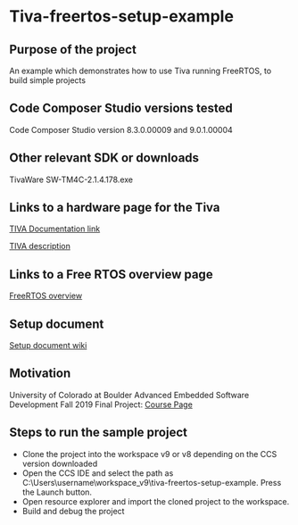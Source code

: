 # Tiva-freertos-setup-example

## Purpose of the project
An example which demonstrates how to use Tiva running FreeRTOS, to build simple projects

## Code Composer Studio versions tested 
Code Composer Studio version 8.3.0.00009 and 9.0.1.00004 

## Other relevant SDK or downloads
TivaWare SW-TM4C-2.1.4.178.exe 

## Links to a hardware page for the Tiva
[TIVA Documentation link](http://www.ti.com/tool/EK-TM4C123GXL)

[TIVA description](https://www.digikey.com/reference-designs/es/open-source-mcu-platforms/2554?utm_adgroup=xGeneral&utm_term=&slid=&gclid=Cj0KCQiArdLvBRCrARIsAGhB_sw4lvlZQb_HtWN53G3IhKaPj0Bzs9GIVwsa2JdVbWh4rtRGx3l9n9YaAhKsEALw_wcB&utm_campaign=Dynamic+Search&utm_medium=cpc&utm_source=google)

## Links to a Free RTOS overview page
[FreeRTOS overview](https://www.freertos.org/RTOS.html)

## Setup document
[Setup document wiki](https://github.com/cu-ecen-5013/tiva-freertos-setup-example/wiki)

## Motivation 
University of Colorado at Boulder Advanced Embedded Software Development Fall 2019 Final Project: 
[Course Page](https://sites.google.com/colorado.edu/ecen5013/home)

## Steps to run the sample project
* Clone the project into the workspace v9 or v8 depending on the CCS version downloaded
* Open the CCS IDE and select the path as C:\Users\username\workspace_v9\tiva-freertos-setup-example. Press the Launch button.
* Open resource explorer and import the cloned project to the workspace. 
* Build and debug the project




